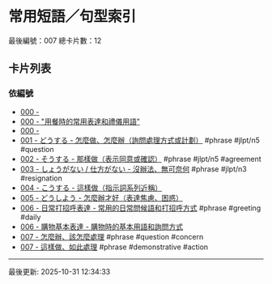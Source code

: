 # 常用短語／句型索引

最後編號：007
總卡片數：12

## 卡片列表

### 依編號
- [000 - ](phrase-0006-邀約表達.md) 
- [000 - "用餐時的常用表達和禮儀用語"](phrase-006.md) 
- [000 - ](phrase-008-やむを得ない.md) 
- [001 - どうする - 怎麼做、怎麼辦（詢問處理方式或計劃）](001_dou_suru.md) #phrase #jlpt/n5 #question
- [002 - そうする - 那樣做（表示同意或確認）](002_sou_suru.md) #phrase #jlpt/n5 #agreement
- [003 - しょうがない / 仕方がない - 沒辦法、無可奈何](003_shouganai.md) #phrase #jlpt/n3 #resignation
- [004 - こうする - 這樣做（指示詞系列近稱）](004_kou_suru.md) 
- [005 - どうしよう - 怎麼辦才好（表達焦慮、困惑）](005_dou_shiyou.md) 
- [006 - 日常打招呼表達 - 常用的日常問候語和打招呼方式](006_greeting.md) #phrase #greeting #daily
- [006 - 購物基本表達 - 購物時的基本用語和詢問方式](006_shopping_basic.md) 
- [007 - 怎麼辦、該怎麼處理](007_doushiyou.md) #phrase #question #concern
- [007 - 這樣做、如此處理](007_kousuru.md) #phrase #demonstrative #action

---
最後更新: 2025-10-31 12:34:33
